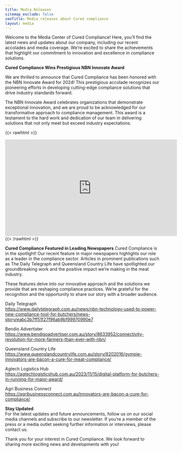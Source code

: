 ```yaml
---
title: Media Releases
sitemap_exclude: false
seoTitle: Media releases about Cured compliance
layout: media
---
```


Welcome to the Media Center of Cured Compliance! Here, you’ll find the latest news and updates about our company, including our recent accolades and media coverage. We’re excited to share the achievements that highlight our commitment to innovation and excellence in compliance solutions.

**Cured Compliance Wins Prestigious NBN Innovate Award**

We are thrilled to announce that Cured Compliance has been honored with the NBN Innovate Award for 2024! This prestigious accolade recognizes our pioneering efforts in developing cutting-edge compliance solutions that drive industry standards forward.

The NBN Innovate Award celebrates organizations that demonstrate exceptional innovation, and we are proud to be acknowledged for our transformative approach to compliance management. This award is a testament to the hard work and dedication of our team in delivering solutions that not only meet but exceed industry expectations.

{{< rawhtml >}}
<iframe width="560" height="315" src="https://www.youtube.com/embed/G95rr9pQu4M?si=2H72UcZWfh1Xcgmn" title="YouTube video player" frameborder="0" allow="accelerometer; autoplay; clipboard-write; encrypted-media; gyroscope; picture-in-picture; web-share" referrerpolicy="strict-origin-when-cross-origin" allowfullscreen></iframe>
<br>
{{< /rawhtml >}}


**Cured Compliance Featured in Leading Newspapers**
Cured Compliance is in the spotlight! Our recent feature in major newspapers highlights our role as a leader in the compliance sector. Articles in prominent publications such as The Daily Telegraph and Queensland Country Life have spotlighted our groundbreaking work and the positive impact we’re making in the meat industry.

These features delve into our innovative approach and the solutions we provide that are reshaping compliance practices. We’re grateful for the recognition and the opportunity to share our story with a broader audience.

Daily Telegraph\
https://www.dailytelegraph.com.au/news/nbn-technology-used-to-power-new-compliance-tool-for-butchers/news-story/eabc3b7ff51f27f96ab9bf99970990e7

Bendio Advertister\
https://www.bendigoadvertiser.com.au/story/8633952/connectivity-revolution-for-more-farmers-than-ever-with-nbn/

Queensland Country Life\
https://www.queenslandcountrylife.com.au/story/8202016/gympie-innovators-are-bacon-a-cure-for-meat-compliance/

Agtech Logistics Hub\
https://agtechlogisticshub.com.au/2023/11/15/digital-platform-for-butchers-in-running-for-major-award/

Agri Business Connect\
https://agribusinessconnect.com.au/innovators-are-bacon-a-cure-for-compliance/


**Stay Updated**\
For the latest updates and future announcements, follow us on our social media channels and subscribe to our newsletter. If you’re a member of the press or a media outlet seeking further information or interviews, please contact us.

Thank you for your interest in Cured Compliance. We look forward to sharing more exciting news and developments with you!